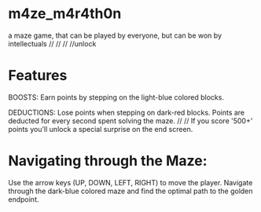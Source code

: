 # m4ze_m4r4th0n
a maze game, that can be played by everyone, but can be won by intellectuals
//
//
//
//unlock
# Features

BOOSTS: Earn points by stepping on the light-blue colored blocks.
        
DEDUCTIONS: Lose points when stepping on dark-red blocks.
            Points are deducted for every second spent solving the maze.
//
//
If you score '500+' points you'll unlock a special surprise on the end screen.





# Navigating through the Maze:

Use the arrow keys (UP, DOWN, LEFT, RIGHT) to move the player.
Navigate through the dark-blue colored maze and find the optimal path to the golden endpoint.
